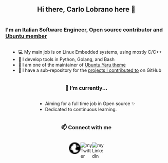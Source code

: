 
<div style="display: grid; place-items: center;">

## Hi there, Carlo Lobrano here 👋

### I'm an Italian Software Engineer, Open source contributor and [Ubuntu member](https://wiki.ubuntu.com/clobrano)

- 💻 My main job is on Linux Embedded systems, using mostly C/C++
- 🔧 I develop tools in Python, Golang, and Bash
- 🌯 I am one of the maintainer of [Ubuntu Yaru theme](https://github.com/ubuntu/yaru) 
- 🐙 I have a sub-repository for the [projects I contributed to](https://github.com/clobrano-forks) on GitHub


### 🔭 I’m currently...

- Aiming for a full time job in Open source ✨
- Dedicated to continuous learning.


### 📫 Connect with me

[<img align="left" alt="my blog" width="36px" src="https://raw.githubusercontent.com/iconic/open-iconic/master/svg/globe.svg" />][blog]
[<img align="left" alt="my Twitter" width="36px" src="https://cdn.jsdelivr.net/npm/simple-icons@v3/icons/twitter.svg" />][twitter]
[<img align="left" alt="my LinkedIn" width="36px" src="https://cdn.jsdelivr.net/npm/simple-icons@v3/icons/linkedin.svg" />][linkedin]

</div>

[blog]: https://www.carlolobrano.com
[twitter]: https://twitter.com/carlolobrano
[linkedin]: https://www.linkedin.com/in/carlolobrano/


<!--
**clobrano/clobrano** is a ✨ _special_ ✨ repository because its `README.md` (this file) appears on your GitHub profile.

Here are some ideas to get you started:

- 🔭 I’m currently working on ...
- 🌱 I’m currently learning ...
- 👯 I’m looking to collaborate on ...
- 🤔 I’m looking for help with ...
- 💬 Ask me about ...
- 📫 How to reach me: ...
- 😄 Pronouns: ...
- ⚡ Fun fact: ...
-->
